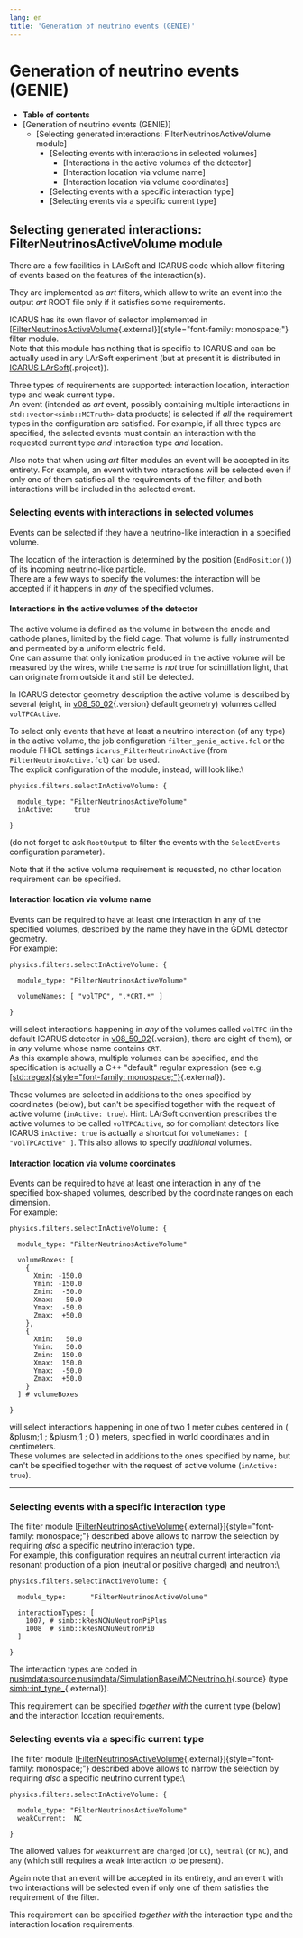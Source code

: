 ```yaml
---
lang: en
title: 'Generation of neutrino events (GENIE)'
---
```




Generation of neutrino events (GENIE)
============================================================================================

-   **Table of contents**
-   [Generation of neutrino events
    (GENIE)]
    -   [Selecting generated interactions: FilterNeutrinosActiveVolume
        module]
        -   [Selecting events with interactions in selected
            volumes]
            -   [Interactions in the active volumes of the
                detector]
            -   [Interaction location via volume
                name]
            -   [Interaction location via volume
                coordinates]
        -   [Selecting events with a specific interaction
            type]
        -   [Selecting events via a specific current
            type]



Selecting generated interactions: FilterNeutrinosActiveVolume module
-----------------------------------------------------------------------------------------------------------------------------------------------------------

There are a few facilities in LArSoft and ICARUS code which allow
filtering of events based on the features of the interaction(s).

They are implemented as *art* filters, which allow to write an event
into the output *art* ROOT file only if it satisfies some requirements.

ICARUS has its own flavor of selector implemented in
[[FilterNeutrinosActiveVolume](https://icarus-exp.fnal.gov/at_work/software/doc/icaruscode/latest/classFilterNeutrinosActiveVolume.html){.external}]{style="font-family: monospace;"}
filter module.\
Note that this module has nothing that is specific to ICARUS and can be
actually used in any LArSoft experiment (but at present it is
distributed in [ICARUS
LArSoft](/redmine/projects/icaruscode){.project}).

Three types of requirements are supported: interaction location,
interaction type and weak current type.\
An event (intended as *art* event, possibly containing multiple
interactions in `std::vector<simb::MCTruth>` data products) is selected
if *all* the requirement types in the configuration are satisfied. For
example, if all three types are specified, the selected events must
contain an interaction with the requested current type *and* interaction
type *and* location.

Also note that when using *art* filter modules an event will be accepted
in its entirety. For example, an event with two interactions will be
selected even if only one of them satisfies all the requirements of the
filter, and both interactions will be included in the selected event.



### Selecting events with interactions in selected volumes

Events can be selected if they have a neutrino-like interaction in a
specified volume.

The location of the interaction is determined by the position
(`EndPosition()`) of its incoming neutrino-like particle.\
There are a few ways to specify the volumes: the interaction will be
accepted if it happens in *any* of the specified volumes.



#### Interactions in the active volumes of the detector

The active volume is defined as the volume in between the anode and
cathode planes, limited by the field cage. That volume is fully
instrumented and permeated by a uniform electric field.\
One can assume that only ionization produced in the active volume will
be measured by the wires, while the same is *not* true for scintillation
light, that can originate from outside it and still be detected.

In ICARUS detector geometry description the active volume is described
by several (eight, in [v08\_50\_02](/redmine/versions/2119){.version}
default geometry) volumes called `volTPCActive`.

To select only events that have at least a neutrino interaction (of any
type) in the active volume, the job configuration
`filter_genie_active.fcl` or the module FHiCL settings
`icarus_FilterNeutrinoActive` (from `FilterNeutrinoActive.fcl`) can be
used.\
The explicit configuration of the module, instead, will look like:\

    physics.filters.selectInActiveVolume: {

      module_type: "FilterNeutrinosActiveVolume" 
      inActive:     true

    }

(do not forget to ask `RootOutput` to filter the events with the
`SelectEvents` configuration parameter).

Note that if the active volume requirement is requested, no other
location requirement can be specified.



#### Interaction location via volume name

Events can be required to have at least one interaction in any of the
specified volumes, described by the name they have in the GDML detector
geometry.\
For example:

    physics.filters.selectInActiveVolume: {

      module_type: "FilterNeutrinosActiveVolume" 

      volumeNames: [ "volTPC", ".*CRT.*" ]

    }

will select interactions happening in *any* of the volumes called
`volTPC` (in the default ICARUS detector in
[v08\_50\_02](/redmine/versions/2119){.version}, there are eight of
them), or in *any* volume whose name contains `CRT`.\
As this example shows, multiple volumes can be specified, and the
specification is actually a C++ \"default\" regular expression (see e.g.
[[std::regex]{style="font-family: monospace;"}](https://en.cppreference.com/w/cpp/regex){.external}).

These volumes are selected in additions to the ones specified by
coordinates (below), but can\'t be specified together with the request
of active volume (`inActive: true`). Hint: LArSoft convention prescribes
the active volumes to be called `volTPCActive`, so for compliant
detectors like ICARUS `inActive: true` is actually a shortcut for
`volumeNames: [ "volTPCActive" ]`. This also allows to specify
*additional* volumes.



#### Interaction location via volume coordinates

Events can be required to have at least one interaction in any of the
specified box-shaped volumes, described by the coordinate ranges on each
dimension.\
For example:

    physics.filters.selectInActiveVolume: {

      module_type: "FilterNeutrinosActiveVolume" 

      volumeBoxes: [
        {
          Xmin: -150.0
          Ymin: -150.0
          Zmin:  -50.0
          Xmax:  -50.0
          Ymax:  -50.0
          Zmax:  +50.0
        },
        {
          Xmin:   50.0
          Ymin:   50.0
          Zmin:  150.0
          Xmax:  150.0
          Ymax:  -50.0
          Zmax:  +50.0
        }
      ] # volumeBoxes

    }

will select interactions happening in one of two 1 meter cubes centered
in ( &plusm;1 ; &plusm;1 ; 0 ) meters, specified in world coordinates
and in centimeters.\
These volumes are selected in additions to the ones specified by name,
but can\'t be specified together with the request of active volume
(`inActive: true`).

------------------------------------------------------------------------



### Selecting events with a specific interaction type

The filter module
[[FilterNeutrinosActiveVolume](https://icarus-exp.fnal.gov/at_work/software/doc/icaruscode/latest/classFilterNeutrinosActiveVolume.html){.external}]{style="font-family: monospace;"}
described above allows to narrow the selection by requiring *also* a
specific neutrino interaction type.\
For example, this configuration requires an neutral current interaction
via resonant production of a pion (neutral or positive charged) and
neutron:\

    physics.filters.selectInActiveVolume: {

      module_type:      "FilterNeutrinosActiveVolume" 

      interactionTypes: [
        1007, # simb::kResNCNuNeutronPiPlus
        1008  # simb::kResNCNuNeutronPi0
      ]

    }

The interaction types are coded in
[nusimdata:source:nusimdata/SimulationBase/MCNeutrino.h](/redmine/projects/nusimdata/repository/entry/nusimdata/SimulationBase/MCNeutrino.h){.source}
(type
[simb::int\_type\_](https://nusoft.fnal.gov/larsoft/doxsvn/html/namespacesimb.html#a2cce734d1b71408bbc7d98d148ac4360){.external}).

This requirement can be specified *together with* the current type
(below) and the interaction location requirements.



### Selecting events via a specific current type

The filter module
[[FilterNeutrinosActiveVolume](https://icarus-exp.fnal.gov/at_work/software/doc/icaruscode/latest/classFilterNeutrinosActiveVolume.html){.external}]{style="font-family: monospace;"}
described above allows to narrow the selection by requiring *also* a
specific neutrino current type:\

    physics.filters.selectInActiveVolume: {

      module_type: "FilterNeutrinosActiveVolume" 
      weakCurrent:  NC

    }

The allowed values for `weakCurrent` are `charged` (or `CC`), `neutral`
(or `NC`), and `any` (which still requires a weak interaction to be
present).

Again note that an event will be accepted in its entirety, and an event
with two interactions will be selected even if only one of them
satisfies the requirement of the filter.

This requirement can be specified *together with* the interaction type
and the interaction location requirements.
